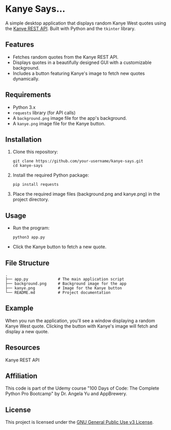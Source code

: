 # Kanye Says...

A simple desktop application that displays random Kanye West quotes using the [Kanye REST API](https://kanye.rest). Built with Python and the `tkinter` library.

## Features
- Fetches random quotes from the Kanye REST API.
- Displays quotes in a beautifully designed GUI with a customizable background.
- Includes a button featuring Kanye's image to fetch new quotes dynamically.

## Requirements
- Python 3.x
- `requests` library (for API calls)
- A `background.png` image file for the app's background.
- A `kanye.png` image file for the Kanye button.

## Installation
1. Clone this repository:
   ```
   git clone https://github.com/your-username/kanye-says.git
   cd kanye-says
   ```
2. Install the required Python package:
   ```
   pip install requests
   ```
3. Place the required image files (background.png and kanye.png) in the project directory.

## Usage
- Run the program:
    ```
    python3 app.py
    ```
- Click the Kanye button to fetch a new quote.

## File Structure
    .
    ├── app.py             # The main application script
    ├── background.png     # Background image for the app
    ├── kanye.png          # Image for the Kanye button
    └── README.md          # Project documentation

## Example
When you run the application, you'll see a window displaying a random Kanye West quote. Clicking the button with Kanye's image will fetch and display a new quote.

## Resources
Kanye REST API

## Affiliation
This code is part of the Udemy course "100 Days of Code: The Complete Python Pro Bootcamp" by Dr. Angela Yu and AppBrewery.

## License
This project is licensed under the [GNU General Public Use v3 License](https://www.gnu.org/licenses/gpl-3.0.en.html).
